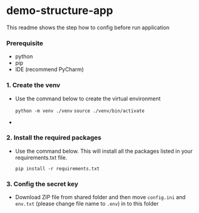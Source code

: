 # demo-structure-app
 This readme shows the step how to config before run application

### Prerequisite 
- python
- pip
- IDE (recommend PyCharm)


### 1. Create the venv
- Use the command below to create the virtual environment 

    ```python -m venv ./venv```
    ```source ./venv/bin/activate```
- 

### 2. Install the required packages
- Use the command below. This will install all the packages listed in your requirements.txt file.

    ```pip install -r requirements.txt``` 

### 3. Config the secret key
- Download ZIP file from shared folder and then move `config.ini` and `env.txt` (please change file name to `.env`) in to this folder
